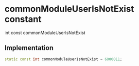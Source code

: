 


# commonModuleUserIsNotExist constant







int const commonModuleUserIsNotExist
  







## Implementation

```dart
static const int commonModuleUserIsNotExist = 6000011;
```







